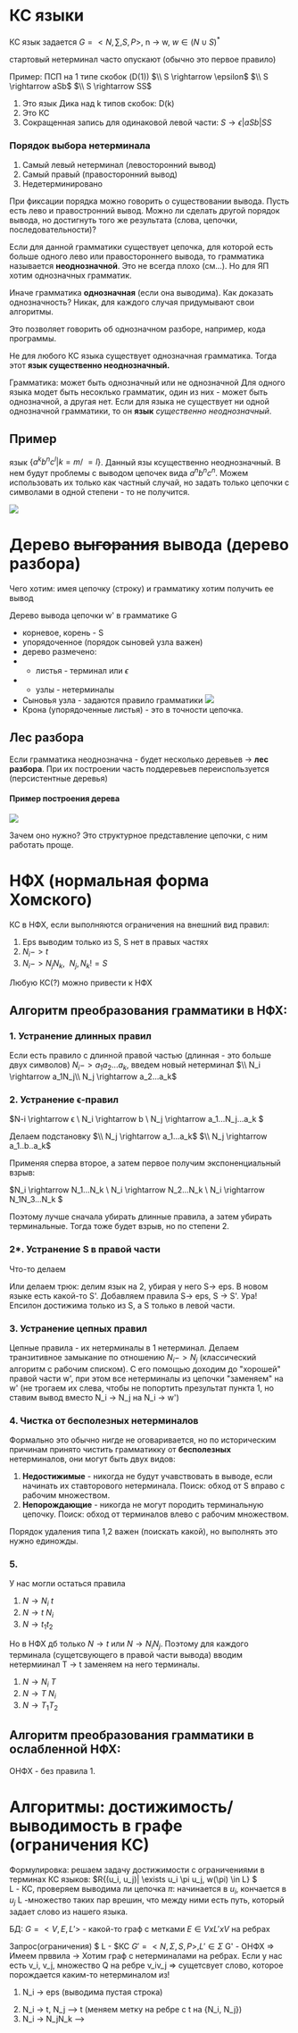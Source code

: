 # КС языки
КС язык задается $G = <N, \sum, S, P>$, n -> w,  $w \in (N \cup S)^*$

стартовый нетерминал часто опускают (обычно это первое правило)

Пример: ПСП на 1 типе скобок (D(1))
$\\ S \rightarrow \epsilon$
$\\ S \rightarrow aSb$
$\\ S \rightarrow SS$

1. Это язык Дика над k типов скобок: D(k)
2. Это КС
3. Сокращенная запись для одинаковой левой части: 
$S \rightarrow \epsilon | aSb | SS$

### Порядок выбора нетерминала
1. Самый левый нетерминал (левосторонний вывод)
2. Самый правый (правосторонний вывод)
3. Недетерминировано

При фиксации порядка можно говорить о существовании вывода. Пусть есть лево и правостронний вывод. Можно ли сделать другой порядок вывода, но достигнуть того же результата (слова, цепочки, последовательности)? 

Если для данной грамматики существует цепочка, для которой есть больше одного лево или правостороннего вывода, то грамматика называется **неоднозначной**. Это не всегда плохо (см...). Но для ЯП хотим однозначных грамматик.

Иначе грамматика **однозначная** (если она выводима). Как доказать однозначность? Никак, для каждого случая придумывают свои алгоритмы. 

Это позволяет говорить об однозначном разборе, например, кода программы.

Не для любого КС языка существует однозначная грамматика. Тогда этот **язык существенно неоднозначный.**

Грамматика: может быть однозначный или не однозначной Для одного языка модет быть несоклько грамматик, один из них - может быть однозначной, а другая нет. Если для языка не существует ни одной однозначной грамматики, то он **язык** *существенно неоднозначный*.

## Пример
язык $\{a^kb^nc^l | k = m /\ = l\}$. Данный язы ксущественно неоднозначный. В нем будут проблемы с выводом цепочек вида $a^nb^nc^n$. Можем использовать их только как частный случай, но задать только цепочки с символами в одной степени - то не получится.
  
![](пример_существенно_неоднозначного_языка.png)
# Дерево ~~выгорания~~ вывода (дерево разбора)
Чего хотим: имея цепочку (строку) и грамматику хотим получить ее вывод

Дерево вывода цепочки w' в грамматике G
* корневое, корень - S
* упорядоченное (порядок сыновей узла важен)
* дерево размечено: 
* * листья - терминал или $\epsilon$
* *  узлы - нетерминалы
* Сыновья узла - задаются правило грамматики
![](о_дереве_вывода_4.png)
* Крона (упорядоченные листья) - это в точности цепочка.
## Лес разбора
Если грамматика неоднозначна - будет несколько деревьев -> **лес разбора**. При их построении часть поддеревьев переиспользуется (персистентные деревья)

#### Пример построения дерева
![](пример_дерева_вывода_1.png)

Зачем оно нужно? Это структурное представление цепочки, с ним работать проще.

# НФХ (нормальная форма Хомского)
КС в НФХ, если выполняются ограничения на внешний вид правил:
1. Eps выводим только из S,  S нет в правых частях
2. $N_i -> t$
3. $N_i -> N_jN_k, ~~ N_j, N_k != S$

Любую КС(?) можно привести к НФХ

## Алгоритм преобразования грамматики в НФХ:
### 1. Устранение длинных правил
Если есть правило с длинной правой частью (длинная - это больше двух символов) $N_i -> a_1a_2...a_k$, введем новый нетерминал 
$\\ N_i \rightarrow a_1N_j\\
N_j \rightarrow a_2...a_k$
### 2. Устранение ϵ-правил
$N-i \rightarrow ϵ
\\ N_i \rightarrow b 
\\ N_j \rightarrow a_1...N_j...a_k $  

Делаем подстановку
$\\ N_j \rightarrow a_1...a_k$ 
$\\ N_j \rightarrow a_1..b..a_k$ 

Применяя сперва второе, а затем первое получим экспоненциальный взрыв:

$N_i \rightarrow N_1...N_k
\\ N_i \rightarrow N_2...N_k
\\ N_i \rightarrow N_1N_3...N_k $     

Поэтому лучше сначала убирать длинные правила, а затем убирать терминальные. Тогда тоже будет взрыв, но по степени 2.
### 2*. Устранение S в правой части
Что-то делаем

Или делаем трюк: делим язык на 2, убирая у него S-> eps. В новом языке есть какой-то S'. Добавляем правила S-> eps, S -> S'. Ура! Епсилон достижима только из S, а S только в левой части.

### 3. Устранение цепных правил
Цепные правила - их нетерминалы в 1 нетерминал. Делаем транзитивное замыкание по отношению $N_i -> N_j$ (классический алгоритм с рабочим списком). С его помощью доходим до "хорошей" правой части w', при этом все нетерминалы из цепочки "заменяем" на w' (не трогаем их слева, чтобы не попортить презультат пункта 1, но ставим вывод вместо N_i -> N_j на N_i -> w')

### 4. Чистка от бесполезных нетерминалов
Формально это обычно нигде не оговаривается, но по историческим причинам принято чистить грамматикку от **бесполезных** нетерминалов, они могут быть двух видов:
1. **Недостижимые** - никогда не будут учавствовать в выводе, если начинать их ставторового нетерминала. Поиск: обход от S вправо с рабочим множеством.
2. **Непорождающие** - никогда не могут породить терминальную цепочку. Поиск: обход от терминалов влево с рабочим множеством.

Порядок удаления типа 1,2 важен (поискать какой), но выполнять это нужно единожды.

### 5. 
У нас могли остаться правила 
1. $N \rightarrow  N_i~t$ 
2. $N \rightarrow  t~N_i$
2. $N \rightarrow  t_1t_2$

Но в НФХ дб только $N \rightarrow t$ или $N \rightarrow  N_iN_j$. Поэтому для каждого терминала (сущетсвующего в правой части вывода) вводим нетермиинал T -> t заменяем  на него терминалы.
1. $N \rightarrow  N_i~T$ 
2. $N \rightarrow  T~N_i$
2. $N \rightarrow  T_1T_2$

## Алгоритм преобразования грамматики в ослабленной НФХ:
ОНФХ - без правила 1.

# Алгоритмы: достижимость/выводимость в графе (ограничения КС)
Формулировка: решаем задачу достижимости с ограничениями в терминах КС языков: $R\{(u_i, u_j)| \exists u_i \pi u_j,  w(\pi) \in L\} $   
L - КС, проверяем выводима ли цепочка $\pi$: начинается в $u_i$, кончается в $u_j$
L -множество таких пар врешин, что между ними есть путь, который задает слово из нашего языка.

БД: $G = <V, E, L'>$ - какой-то граф с метками $E \in V x L' x V$ на ребрах

Запрос(ограничения) $ L - $КС $G'=<N, \Sigma, S, P>, L' \in \Sigma$
G' - ОНФХ =>
Имеем прввила -> Хотим граф с нетерминалами на ребрах. Если у нас есть v_i, v_j, множество Q на ребре v_iv_j => сущетсвует слово, которое порождается каким-то нетерминалом из!
1. N_i -> eps (выводима пустая строка)    
>
2. N_i -> t, N_j --> t (меняем метку на ребре с t на {N_i, N_j})
3. N_i -> N_jN_k --> 
